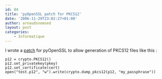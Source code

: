 ```yaml
---
id: 84
title: 'pyOpenSSL patch for PKCS12'
date: '2006-11-29T23:02:27+01:00'
author: arnaudsnomsed
layout: post
categories:
    - Informatique
---
```


I wrote a [patch](/pyOpenSSL-0.6-pkcs12.patch) for pyOpenSSL to allow generation of PKCS12 files like this :

```
p12 = crypto.PKCS12()
p12.set_privatekey(pkey)
p12.set_certificate(cert)
open("test.p12", "w").write(crypto.dump_pkcs12(p12, "my_passphrase"))
```